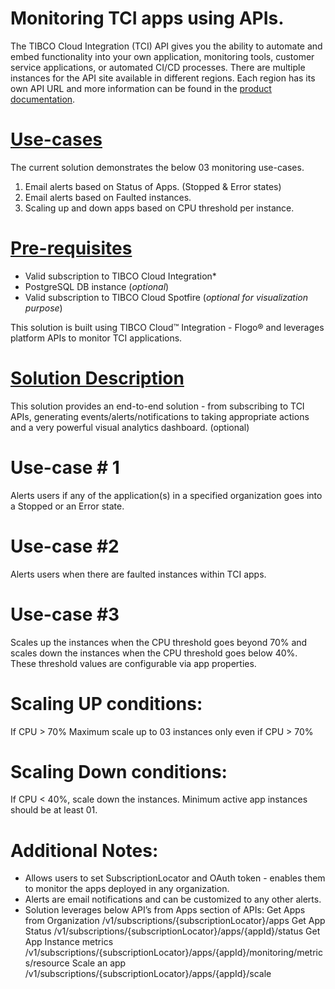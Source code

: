 # Monitoring TCI apps using APIs.

The TIBCO Cloud Integration (TCI) API gives you the ability to automate and embed functionality into your own application, monitoring tools, 
customer service applications, or automated CI/CD processes. There are multiple instances for the API site available in different regions. 
Each region has its own API URL and more information can be found in the [product documentation](https://integration.cloud.tibco.com/docs/#Subsystems/tci-api/home.html?TocPath=TIBCO%2520Cloud%25E2%2584%25A2%2520Integration%2520API%257C_____0). 

# <span style="text-decoration:underline;">Use-cases</span> 

The current solution demonstrates the below 03 monitoring use-cases.

1. Email alerts based on Status of Apps. (Stopped & Error states)
2. Email alerts based on Faulted instances. 
3. Scaling up and down apps based on CPU threshold per instance. 

# <span style="text-decoration:underline;">Pre-requisites </span> 

* Valid subscription to TIBCO Cloud Integration*
* PostgreSQL DB instance (_optional_)
* Valid subscription to TIBCO Cloud Spotfire (_optional for visualization purpose_)

This solution is built using TIBCO Cloud™ Integration - Flogo® and leverages platform APIs to monitor TCI applications.

# <span style="text-decoration:underline;">Solution Description</span>

This solution provides an end-to-end solution - from subscribing to TCI APIs, generating events/alerts/notifications to taking appropriate actions and 
a very powerful visual analytics dashboard. (optional) 

# Use-case # 1
Alerts users if any of the application(s) in a specified organization goes into a Stopped or an Error state. 

# Use-case #2 
Alerts users when there are faulted instances within TCI apps. 

# Use-case #3 
Scales up the instances when the CPU threshold goes beyond 70% and scales down the instances when the CPU threshold goes below 40%. 
These threshold values are configurable via app properties. 

# Scaling UP conditions:
If CPU > 70% 
Maximum scale up to 03 instances only even if CPU > 70%

# Scaling Down conditions:
If CPU < 40%, scale down the instances. 
Minimum active app instances should be at least 01.

# Additional Notes: 

- Allows users to set SubscriptionLocator and OAuth token - enables them to monitor the apps deployed in any organization. 
- Alerts are email notifications and can be customized to any other alerts. 
- Solution leverages below API’s from Apps section of APIs:
   Get Apps from Organization /v1/subscriptions/{subscriptionLocator}/apps
   Get App Status /v1/subscriptions/{subscriptionLocator}/apps/{appId}/status
   Get App Instance metrics /v1/subscriptions/{subscriptionLocator}/apps/{appId}/monitoring/metrics/resource
   Scale an app /v1/subscriptions/{subscriptionLocator}/apps/{appId}/scale
   



